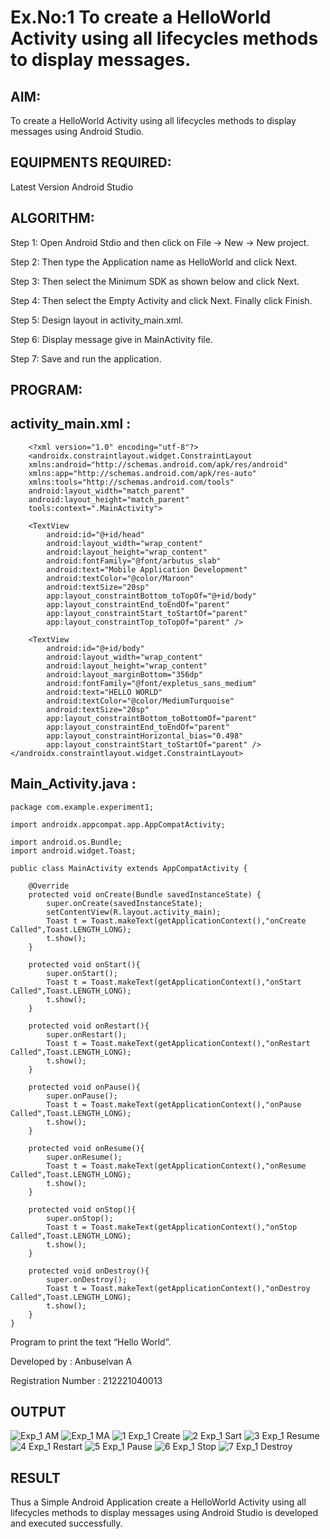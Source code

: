 # Ex.No:1 To create a HelloWorld Activity using all lifecycles methods to display messages.


## AIM:

To create a HelloWorld Activity using all lifecycles methods to display messages using Android Studio.

## EQUIPMENTS REQUIRED:

Latest Version Android Studio

## ALGORITHM:

Step 1: Open Android Stdio and then click on File -> New -> New project.

Step 2: Then type the Application name as HelloWorld and click Next. 

Step 3: Then select the Minimum SDK as shown below and click Next.

Step 4: Then select the Empty Activity and click Next. Finally click Finish.

Step 5: Design layout in activity_main.xml.

Step 6: Display message give in MainActivity file.

Step 7: Save and run the application.

## PROGRAM:

## activity_main.xml :
```
    <?xml version="1.0" encoding="utf-8"?>
    <androidx.constraintlayout.widget.ConstraintLayout 
    xmlns:android="http://schemas.android.com/apk/res/android"
    xmlns:app="http://schemas.android.com/apk/res-auto"
    xmlns:tools="http://schemas.android.com/tools"
    android:layout_width="match_parent"
    android:layout_height="match_parent"
    tools:context=".MainActivity">

    <TextView
        android:id="@+id/head"
        android:layout_width="wrap_content"
        android:layout_height="wrap_content"
        android:fontFamily="@font/arbutus_slab"
        android:text="Mobile Application Development"
        android:textColor="@color/Maroon"
        android:textSize="20sp"
        app:layout_constraintBottom_toTopOf="@+id/body"
        app:layout_constraintEnd_toEndOf="parent"
        app:layout_constraintStart_toStartOf="parent"
        app:layout_constraintTop_toTopOf="parent" />

    <TextView
        android:id="@+id/body"
        android:layout_width="wrap_content"
        android:layout_height="wrap_content"
        android:layout_marginBottom="356dp"
        android:fontFamily="@font/expletus_sans_medium"
        android:text="HELLO WORLD"
        android:textColor="@color/MediumTurquoise"
        android:textSize="20sp"
        app:layout_constraintBottom_toBottomOf="parent"
        app:layout_constraintEnd_toEndOf="parent"
        app:layout_constraintHorizontal_bias="0.498"
        app:layout_constraintStart_toStartOf="parent" />
</androidx.constraintlayout.widget.ConstraintLayout>
```
## Main_Activity.java : 
```
package com.example.experiment1;

import androidx.appcompat.app.AppCompatActivity;

import android.os.Bundle;
import android.widget.Toast;

public class MainActivity extends AppCompatActivity {

    @Override
    protected void onCreate(Bundle savedInstanceState) {
        super.onCreate(savedInstanceState);
        setContentView(R.layout.activity_main);
        Toast t = Toast.makeText(getApplicationContext(),"onCreate Called",Toast.LENGTH_LONG);
        t.show();
    }

    protected void onStart(){
        super.onStart();
        Toast t = Toast.makeText(getApplicationContext(),"onStart Called",Toast.LENGTH_LONG);
        t.show();
    }

    protected void onRestart(){
        super.onRestart();
        Toast t = Toast.makeText(getApplicationContext(),"onRestart Called",Toast.LENGTH_LONG);
        t.show();
    }

    protected void onPause(){
        super.onPause();
        Toast t = Toast.makeText(getApplicationContext(),"onPause Called",Toast.LENGTH_LONG);
        t.show();
    }

    protected void onResume(){
        super.onResume();
        Toast t = Toast.makeText(getApplicationContext(),"onResume Called",Toast.LENGTH_LONG);
        t.show();
    }

    protected void onStop(){
        super.onStop();
        Toast t = Toast.makeText(getApplicationContext(),"onStop Called",Toast.LENGTH_LONG);
        t.show();
    }

    protected void onDestroy(){
        super.onDestroy();
        Toast t = Toast.makeText(getApplicationContext(),"onDestroy Called",Toast.LENGTH_LONG);
        t.show();
    }
}
```
Program to print the text “Hello World”.

Developed by : Anbuselvan A

Registration Number : 212221040013

## OUTPUT

![Exp_1 AM](https://github.com/Anbuselvan04/Mobile-Application-Development/assets/119410896/21c321de-dcbe-4504-bd3d-75702e57ba15)
![Exp_1 MA](https://github.com/Anbuselvan04/Mobile-Application-Development/assets/119410896/d4ebad4f-8260-4aa3-9607-d78006345e39)
![1  Exp_1 Create](https://github.com/Anbuselvan04/Mobile-Application-Development/assets/119410896/c0312c53-3bec-44b8-ac5f-7e15111301fe)
![2  Exp_1 Sart](https://github.com/Anbuselvan04/Mobile-Application-Development/assets/119410896/8f399638-67b3-455e-9d3a-45fea19c6435)
![3  Exp_1 Resume](https://github.com/Anbuselvan04/Mobile-Application-Development/assets/119410896/099ca09d-d84c-44be-93ef-a83ae9db1a84)
![4  Exp_1 Restart](https://github.com/Anbuselvan04/Mobile-Application-Development/assets/119410896/b127b62a-99b1-456a-bf61-81384e1e198e)
![5  Exp_1 Pause](https://github.com/Anbuselvan04/Mobile-Application-Development/assets/119410896/2a58676a-e155-4b74-9773-1321c45bb4e1)
![6  Exp_1 Stop](https://github.com/Anbuselvan04/Mobile-Application-Development/assets/119410896/3cfb64f8-d2bf-455f-8e69-7c92d4f62518)
![7  Exp_1 Destroy](https://github.com/Anbuselvan04/Mobile-Application-Development/assets/119410896/d39c3c0b-e076-45cc-8ba8-550caa04b2fa)



## RESULT
Thus a Simple Android Application create a HelloWorld Activity using all lifecycles methods to display messages using Android Studio is developed and executed successfully.
